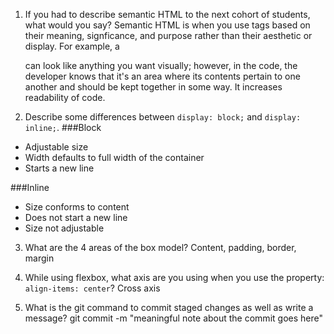 1. If you had to describe semantic HTML to the next cohort of students, what would you say?
Semantic HTML is when you use tags based on their meaning, signficance, and purpose rather than their aesthetic or display. 
For example, a <section> can look like anything you want visually; however, in the code, the developer knows that it's an area where its contents pertain to one another and should be kept together in some way. It increases readability of code.

2. Describe some differences between ```display: block;``` and ```display: inline;```.
###Block
- Adjustable size
- Width defaults to full width of the container
- Starts a new line

###Inline
- Size conforms to content
- Does not start a new line
- Size not adjustable

3. What are the 4 areas of the box model?
Content, padding, border, margin

4. While using flexbox, what axis are you using when you use the property: ```align-items: center```?
Cross axis

5. What is the git command to commit staged changes as well as write a message? 
git commit -m "meaningful note about the commit goes here"
